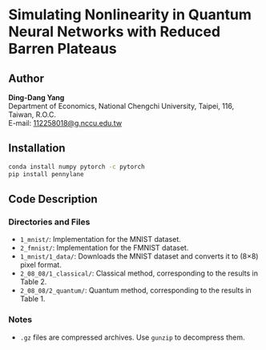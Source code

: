 # Simulating Nonlinearity in Quantum Neural Networks with Reduced Barren Plateaus

## Author
**Ding-Dang Yang**  
Department of Economics, National Chengchi University, Taipei, 116, Taiwan, R.O.C.  
E-mail: 112258018@g.nccu.edu.tw  

## Installation
```sh
conda install numpy pytorch -c pytorch
pip install pennylane
```

## Code Description

### Directories and Files
- `1_mnist/`: Implementation for the MNIST dataset.
- `2_fmnist/`: Implementation for the FMNIST dataset.
- `1_mnist/1_data/`: Downloads the MNIST dataset and converts it to (8×8) pixel format.
- `2_08_08/1_classical/`: Classical method, corresponding to the results in Table 2.
- `2_08_08/2_quantum/`: Quantum method, corresponding to the results in Table 1.

### Notes
- `.gz` files are compressed archives. Use `gunzip` to decompress them.
